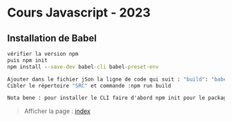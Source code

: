 # Cours Javascript - 2023
## Installation de Babel
```cmd
vérifier la version npm
puis npm init
npm install --save-dev babel-cli babel-preset-env

Ajouter dans le fichier jSon la ligne de code qui suit : "build": "babel --no-babelrc src -w -d js --preset=env"
Cibler le répertoire "SRC" et commande :npm run build

Nota bene : pour installer le CLI faire d'abord npm init pour le package.json
```
> Afficher la page : [index](https://giusmili.github.io/cours_js_SIO_23/)